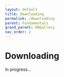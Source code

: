 ```yaml
---
layout: default
title: Downloading
permalink: /downloading
parent: Fundamentals
grand_parent: DBGallery
nav_order: 2
---
```


# Downloading

In progress...